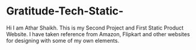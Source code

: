 # Gratitude-Tech-Static-
Hi I am Athar Shaikh.
This is my Second Project and First Static Product Website.
I have taken reference from Amazon, Flipkart and other websites for designing with some of my own elements.
